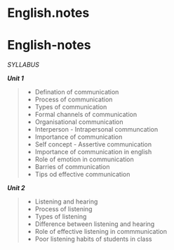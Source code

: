 # English.notes
# English-notes

*SYLLABUS*

***Unit 1***

>- Defination of communication
>- Process of communication
>- Types of communication
>- Formal channels of communication
>- Organisational communication
>- Interperson - Intrapersonal communcation
>- Importance of communication
>- Self concept - Assertive communication
>- Importance of communication in english
>- Role of emotion in communication
>- Barries of communication
>- Tips od effective communication
 

***Unit 2***

>- Listening and hearing
>- Process of listening
>- Types of listening
>- Difference between listening and hearing
>- Role of effective listening in commmunication
>- Poor listening habits of students in class

